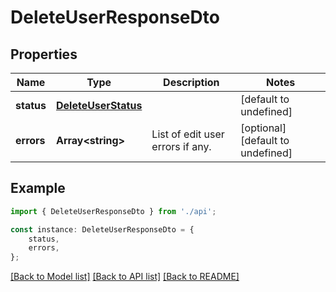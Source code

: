 # DeleteUserResponseDto


## Properties

Name | Type | Description | Notes
------------ | ------------- | ------------- | -------------
**status** | [**DeleteUserStatus**](DeleteUserStatus.md) |  | [default to undefined]
**errors** | **Array&lt;string&gt;** | List of edit user errors if any. | [optional] [default to undefined]

## Example

```typescript
import { DeleteUserResponseDto } from './api';

const instance: DeleteUserResponseDto = {
    status,
    errors,
};
```

[[Back to Model list]](../README.md#documentation-for-models) [[Back to API list]](../README.md#documentation-for-api-endpoints) [[Back to README]](../README.md)
